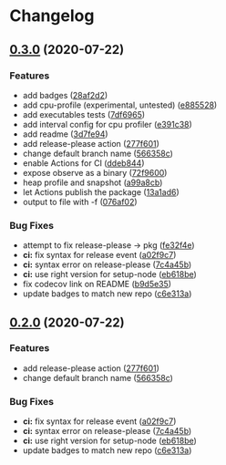 # Changelog

## [0.3.0](https://www.github.com/mmarchini-oss/node-observe/compare/v0.2.1...v0.3.0) (2020-07-22)


### Features

* add badges ([28af2d2](https://www.github.com/mmarchini-oss/node-observe/commit/28af2d2b20fcd96a87fbc7d5c525357e57c2088b))
* add cpu-profile (experimental, untested) ([e885528](https://www.github.com/mmarchini-oss/node-observe/commit/e885528460de0dc7782babbe4de60fe3635886db))
* add executables tests ([7df6965](https://www.github.com/mmarchini-oss/node-observe/commit/7df69650d14a9ec43c57fc010040bbb73e25d3d3))
* add interval config for cpu profiler ([e391c38](https://www.github.com/mmarchini-oss/node-observe/commit/e391c3847fc799dbf1781eb02dd2448e1b29995e))
* add readme ([3d7fe94](https://www.github.com/mmarchini-oss/node-observe/commit/3d7fe94608ca162820268adf17c35e8b07122e50))
* add release-please action ([277f601](https://www.github.com/mmarchini-oss/node-observe/commit/277f60151f6e4abd314f29baf4ac34bfe9645ae7))
* change default branch name ([566358c](https://www.github.com/mmarchini-oss/node-observe/commit/566358ce2844c5d67233cafdc7acce23369ef5f9))
* enable Actions for CI ([ddeb844](https://www.github.com/mmarchini-oss/node-observe/commit/ddeb8445e90cc28dd3d269e934c79daaf733af55))
* expose observe as a binary ([72f9600](https://www.github.com/mmarchini-oss/node-observe/commit/72f9600a4b89aa461bf5a2af1aa4ff5c31cf93ff))
* heap profile and snapshot ([a99a8cb](https://www.github.com/mmarchini-oss/node-observe/commit/a99a8cb298722a9345045631b62f3f1c17fcdeff))
* let Actions publish the package ([13a1ad6](https://www.github.com/mmarchini-oss/node-observe/commit/13a1ad6b45893d949309a8938eab19178d7edeb4))
* output to file with -f ([076af02](https://www.github.com/mmarchini-oss/node-observe/commit/076af020427eac3d5f7eaa75317e9b95f7e05ead))


### Bug Fixes

* attempt to fix release-please -> pkg ([fe32f4e](https://www.github.com/mmarchini-oss/node-observe/commit/fe32f4e4b91b2baf17596d7db164237bdac8f054))
* **ci:** fix syntax for release event ([a02f9c7](https://www.github.com/mmarchini-oss/node-observe/commit/a02f9c76551e326cf3610edfcb923a8e5fc3cb97))
* **ci:** syntax error on release-please ([7c4a45b](https://www.github.com/mmarchini-oss/node-observe/commit/7c4a45b1293a46128c506878061f855040cd8579))
* **ci:** use right version for setup-node ([eb618be](https://www.github.com/mmarchini-oss/node-observe/commit/eb618bec9432c54e31b22fd1d27a87d6fa1947f5))
* fix codecov link on README ([b9d5e35](https://www.github.com/mmarchini-oss/node-observe/commit/b9d5e35dbcb096aefd6e856ffaf9f52c0d8ff4c1))
* update badges to match new repo ([c6e313a](https://www.github.com/mmarchini-oss/node-observe/commit/c6e313a40e9ad180584244cf8b0dd4ca5ab38a1f))

## [0.2.0](https://www.github.com/mmarchini-oss/node-observe/compare/v0.1.2...v0.2.0) (2020-07-22)


### Features

* add release-please action ([277f601](https://www.github.com/mmarchini-oss/node-observe/commit/277f60151f6e4abd314f29baf4ac34bfe9645ae7))
* change default branch name ([566358c](https://www.github.com/mmarchini-oss/node-observe/commit/566358ce2844c5d67233cafdc7acce23369ef5f9))


### Bug Fixes

* **ci:** fix syntax for release event ([a02f9c7](https://www.github.com/mmarchini-oss/node-observe/commit/a02f9c76551e326cf3610edfcb923a8e5fc3cb97))
* **ci:** syntax error on release-please ([7c4a45b](https://www.github.com/mmarchini-oss/node-observe/commit/7c4a45b1293a46128c506878061f855040cd8579))
* **ci:** use right version for setup-node ([eb618be](https://www.github.com/mmarchini-oss/node-observe/commit/eb618bec9432c54e31b22fd1d27a87d6fa1947f5))
* update badges to match new repo ([c6e313a](https://www.github.com/mmarchini-oss/node-observe/commit/c6e313a40e9ad180584244cf8b0dd4ca5ab38a1f))
